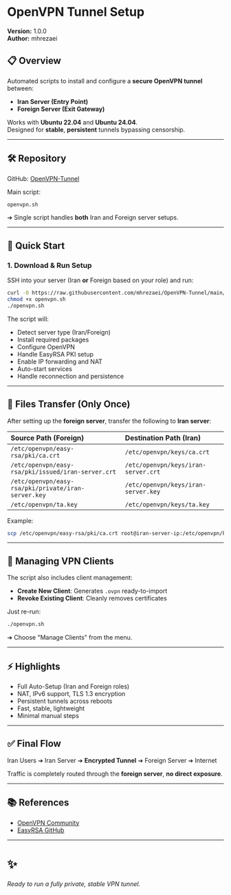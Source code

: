 # OpenVPN Tunnel Setup

**Version:** 1.0.0  
**Author:** mhrezaei  

## 📋 Overview
Automated scripts to install and configure a **secure OpenVPN tunnel** between:
- **Iran Server (Entry Point)**
- **Foreign Server (Exit Gateway)**

Works with **Ubuntu 22.04** and **Ubuntu 24.04**.  
Designed for **stable**, **persistent** tunnels bypassing censorship.

---

## 🛠 Repository
GitHub: [OpenVPN-Tunnel](https://github.com/mhrezaei/OpenVPN-Tunnel)

Main script:  
```bash
openvpn.sh
```
➔ Single script handles **both** Iran and Foreign server setups.

---

## 🚀 Quick Start

### 1. Download & Run Setup

SSH into your server (Iran **or** Foreign based on your role) and run:

```bash
curl -O https://raw.githubusercontent.com/mhrezaei/OpenVPN-Tunnel/main/openvpn.sh
chmod +x openvpn.sh
./openvpn.sh
```

The script will:
- Detect server type (Iran/Foreign)
- Install required packages
- Configure OpenVPN
- Handle EasyRSA PKI setup
- Enable IP forwarding and NAT
- Auto-start services
- Handle reconnection and persistence

---

## 🔄 Files Transfer (Only Once)

After setting up the **foreign server**, transfer the following to **Iran server**:

| Source Path (Foreign) | Destination Path (Iran) |
|:---|:---|
| `/etc/openvpn/easy-rsa/pki/ca.crt` | `/etc/openvpn/keys/ca.crt` |
| `/etc/openvpn/easy-rsa/pki/issued/iran-server.crt` | `/etc/openvpn/keys/iran-server.crt` |
| `/etc/openvpn/easy-rsa/pki/private/iran-server.key` | `/etc/openvpn/keys/iran-server.key` |
| `/etc/openvpn/ta.key` | `/etc/openvpn/keys/ta.key` |

Example:

```bash
scp /etc/openvpn/easy-rsa/pki/ca.crt root@iran-server-ip:/etc/openvpn/keys/
```

---

## 👥 Managing VPN Clients

The script also includes client management:

- **Create New Client**: Generates `.ovpn` ready-to-import
- **Revoke Existing Client**: Cleanly removes certificates

Just re-run:

```bash
./openvpn.sh
```
➔ Choose "Manage Clients" from the menu.

---

## ⚡ Highlights

- Full Auto-Setup (Iran and Foreign roles)
- NAT, IPv6 support, TLS 1.3 encryption
- Persistent tunnels across reboots
- Fast, stable, lightweight
- Minimal manual steps

---

## ✅ Final Flow

Iran Users ➔ Iran Server ➔ **Encrypted Tunnel** ➔ Foreign Server ➔ Internet

Traffic is completely routed through the **foreign server**, **no direct exposure**.

---

## 📚 References
- [OpenVPN Community](https://openvpn.net/community-resources/)
- [EasyRSA GitHub](https://github.com/OpenVPN/easy-rsa)

---

# ✨
*Ready to run a fully private, stable VPN tunnel.*
